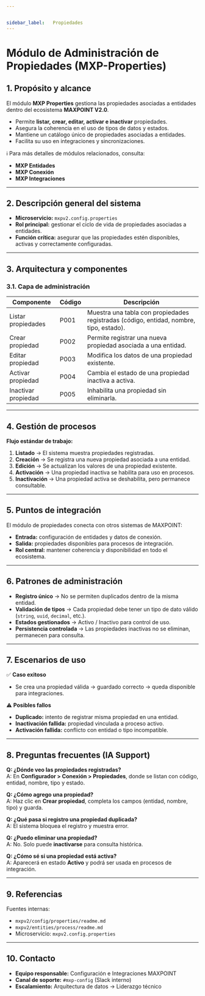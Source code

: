 ```yaml
---


sidebar_label:   Propiedades
---
```


# Módulo de Administración de Propiedades (MXP-Properties)

## 1. Propósito y alcance
El módulo **MXP Properties** gestiona las propiedades asociadas a entidades dentro del ecosistema **MAXPOINT V2.0**.

- Permite **listar, crear, editar, activar e inactivar** propiedades.
- Asegura la coherencia en el uso de tipos de datos y estados.
- Mantiene un catálogo único de propiedades asociadas a entidades.
- Facilita su uso en integraciones y sincronizaciones.

ℹ️ Para más detalles de módulos relacionados, consulta:
- **MXP Entidades**
- **MXP Conexión**
- **MXP Integraciones**

---

## 2. Descripción general del sistema
- **Microservicio:** `mxpv2.config.properties`  
- **Rol principal:** gestionar el ciclo de vida de propiedades asociadas a entidades.  
- **Función crítica:** asegurar que las propiedades estén disponibles, activas y correctamente configuradas.  

---

## 3. Arquitectura y componentes

### 3.1. Capa de administración
| Componente            | Código | Descripción |
|------------------------|--------|-------------|
| Listar propiedades     | P001   | Muestra una tabla con propiedades registradas (código, entidad, nombre, tipo, estado). |
| Crear propiedad        | P002   | Permite registrar una nueva propiedad asociada a una entidad. |
| Editar propiedad       | P003   | Modifica los datos de una propiedad existente. |
| Activar propiedad      | P004   | Cambia el estado de una propiedad inactiva a activa. |
| Inactivar propiedad    | P005   | Inhabilita una propiedad sin eliminarla. |

---

## 4. Gestión de procesos

**Flujo estándar de trabajo:**
1. **Listado** → El sistema muestra propiedades registradas.  
2. **Creación** → Se registra una nueva propiedad asociada a una entidad.  
3. **Edición** → Se actualizan los valores de una propiedad existente.  
4. **Activación** → Una propiedad inactiva se habilita para uso en procesos.  
5. **Inactivación** → Una propiedad activa se deshabilita, pero permanece consultable.  

---

## 5. Puntos de integración
El módulo de propiedades conecta con otros sistemas de MAXPOINT:

- **Entrada:** configuración de entidades y datos de conexión.  
- **Salida:** propiedades disponibles para procesos de integración.  
- **Rol central:** mantener coherencia y disponibilidad en todo el ecosistema.  

---

## 6. Patrones de administración
- **Registro único** → No se permiten duplicados dentro de la misma entidad.  
- **Validación de tipos** → Cada propiedad debe tener un tipo de dato válido (`string`, `uuid`, `decimal`, etc.).  
- **Estados gestionados** → Activo / Inactivo para control de uso.  
- **Persistencia controlada** → Las propiedades inactivas no se eliminan, permanecen para consulta.  

---

## 7. Escenarios de uso

✅ **Caso exitoso**  
- Se crea una propiedad válida → guardado correcto → queda disponible para integraciones.  

⚠️ **Posibles fallos**  
- **Duplicado:** intento de registrar misma propiedad en una entidad.  
- **Inactivación fallida:** propiedad vinculada a proceso activo.  
- **Activación fallida:** conflicto con entidad o tipo incompatible.  

---

## 8. Preguntas frecuentes (IA Support)

**Q: ¿Dónde veo las propiedades registradas?**  
A: En **Configurador > Conexión > Propiedades**, donde se listan con código, entidad, nombre, tipo y estado.  

**Q: ¿Cómo agrego una propiedad?**  
A: Haz clic en **Crear propiedad**, completa los campos (entidad, nombre, tipo) y guarda.  

**Q: ¿Qué pasa si registro una propiedad duplicada?**  
A: El sistema bloquea el registro y muestra error.  

**Q: ¿Puedo eliminar una propiedad?**  
A: No. Solo puede **inactivarse** para consulta histórica.  

**Q: ¿Cómo sé si una propiedad está activa?**  
A: Aparecerá en estado **Activo** y podrá ser usada en procesos de integración.  

---

## 9. Referencias
Fuentes internas:
- `mxpv2/config/properties/readme.md`
- `mxpv2/entities/process/readme.md`
- Microservicio: `mxpv2.config.properties`

---

## 10. Contacto
- **Equipo responsable:** Configuración e Integraciones MAXPOINT  
- **Canal de soporte:** `#mxp-config` (Slack interno)  
- **Escalamiento:** Arquitectura de datos → Liderazgo técnico
